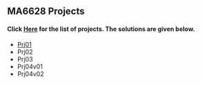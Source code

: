 ## MA6628 Projects

#### Click [Here](https://github.com/shuyueliu/MA6628/blob/master/Assignments.ipynb) for the list of projects. The solutions are given below.
- [Prj01](https://github.com/shuyueliu/MA6628/blob/master/prj01.ipynb)
- Prj02
- Prj03
- Prj04v01
- Prj04v02
